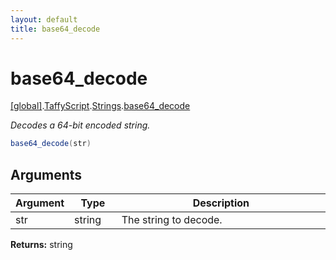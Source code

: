 ```yaml
---
layout: default
title: base64_decode
---
```


# base64_decode

[\[global\]]({{site.baseurl}}/docs/).[TaffyScript]({{site.baseurl}}/docs/TaffyScript/).[Strings]({{site.baseurl}}/docs/TaffyScript/Strings/).[base64_decode]({{site.baseurl}}/docs/TaffyScript/Strings/base64_decode/)

_Decodes a 64-bit encoded string._

```cs
base64_decode(str)
```

## Arguments

<table>
  <col width="15%">
  <col width="15%">
  <thead>
    <tr>
      <th>Argument</th>
      <th>Type</th>
      <th>Description</th>
    </tr>
  </thead>
  <tbody>
    <tr>
      <td>str</td>
      <td>string</td>
      <td>The string to decode.</td>
    </tr>
  </tbody>
</table>

**Returns:** string
